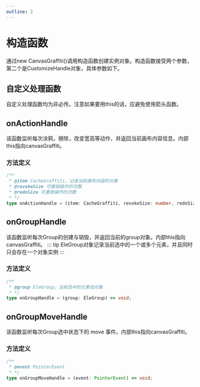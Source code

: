 ```yaml
---
outline: 2
---
```


# 构造函数
通过new CanvasGraffiti()调用构造函数创建实例对象。构造函数接受两个参数，第二个是CustomizeHandle对象，具体参数如下。

## 自定义处理函数
自定义处理函数均为非必传。注意如果要用this的话，应避免使用箭头函数。
## onActionHandle
该函数监听每次涂鸦，擦除，改变宽高等动作，并返回当前画布内容信息。内部this指向canvasGraffiti。
### 方法定义
```ts
/**
 * @item CacheGraffiti，记录当前画布内容的对象
 * @revokeSize 可撤销操作的次数
 * @redoSize 可重做操作的次数
 * */
type onActionHandle = (item: CacheGraffiti, revokeSize: number, redoSize: number) => void;
```

## onGroupHandle
该函数监听每次Group的创建与销毁，并返回当前的group对象。内部this指向canvasGraffiti。
::: tip
EleGroup对象记录当前选中的一个或多个元素，并且同时只会存在一个对象实例
:::
### 方法定义
```ts
/**
 * @group EleGroup，当前选中的元素组对象
 * */
type onGroupHandle = (group: EleGroup) => void;
```

## onGroupMoveHandle
该函数监听每次Group选中状态下的 move 事件。内部this指向canvasGraffiti。

### 方法定义
```ts
/**
 * @event PointerEvent
 * */
type onGroupMoveHandle = (event: PointerEvent) => void;
```